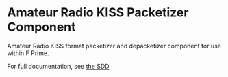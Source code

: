 # Amateur Radio KISS Packetizer Component

Amateur Radio KISS format packetizer and depacketizer component for use within F Prime.

For full documentation, see [the SDD](docs/sdd.md)
